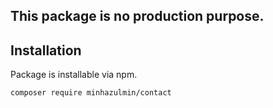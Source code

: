 ## This package is no production purpose. 

## Installation
Package is installable via npm.
```
composer require minhazulmin/contact
```
